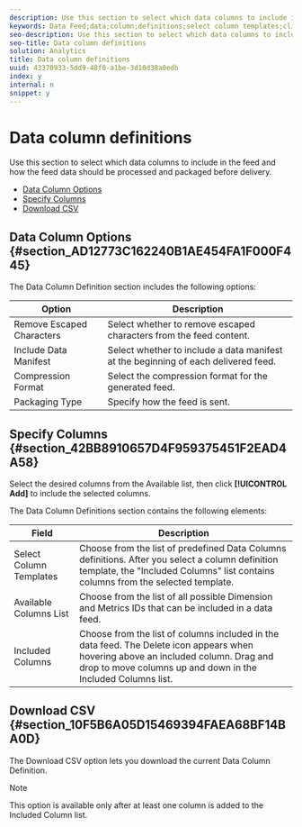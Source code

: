 ```yaml
---
description: Use this section to select which data columns to include in the feed and how the feed data should be processed and packaged before delivery.
keywords: Data Feed;data;column;definitions;select column templates;clickstream;available columns;included columns;compression format;packaging type;include data manifest;remove escaped characters;download csv
seo-description: Use this section to select which data columns to include in the feed and how the feed data should be processed and packaged before delivery.
seo-title: Data column definitions
solution: Analytics
title: Data column definitions
uuid: 43370933-5dd9-48f0-a1be-3d10d38a0edb
index: y
internal: n
snippet: y
---
```


# Data column definitions

Use this section to select which data columns to include in the feed and how the feed data should be processed and packaged before delivery.

* [Data Column Options](../../../export/analytics-data-feed/c-df-contents/r-data-column-definitions.md#section_AD12773C162240B1AE454FA1F000F445) 
* [Specify Columns](../../../export/analytics-data-feed/c-df-contents/r-data-column-definitions.md#section_42BB8910657D4F959375451F2EAD4A58) 
* [Download CSV](../../../export/analytics-data-feed/c-df-contents/r-data-column-definitions.md#section_10F5B6A05D15469394FAEA68BF14BA0D)

## Data Column Options {#section_AD12773C162240B1AE454FA1F000F445}

The Data Column Definition section includes the following options:

| Option | Description |
|--- |--- |
|Remove Escaped Characters|Select whether to remove escaped characters from the feed content.|
|Include Data Manifest|Select whether to include a data manifest at the beginning of each delivered feed.|
|Compression Format|Select the compression format for the generated feed.|
|Packaging Type|Specify how the feed is sent.|

## Specify Columns {#section_42BB8910657D4F959375451F2EAD4A58}

Select the desired columns from the Available list, then click **[!UICONTROL Add]** to include the selected columns.

The Data Column Definitions section contains the following elements:

| Field | Description |
|--- |--- |
|Select Column Templates|Choose from the list of predefined Data Columns definitions.  After you select a column definition template, the "Included Columns" list contains columns from the selected template.|
|Available Columns List|Choose from the list of all possible Dimension and Metrics IDs that can be included in a data feed.|
|Included Columns|Choose from the list of columns included in the data feed.  The Delete icon appears when hovering above an included column.  Drag and drop to move columns up and down in the Included Columns list.|

## Download CSV {#section_10F5B6A05D15469394FAEA68BF14BA0D}

The Download CSV option lets you download the current Data Column Definition.

>[!NOTE]
>
>This option is available only after at least one column is added to the Included Column list.

